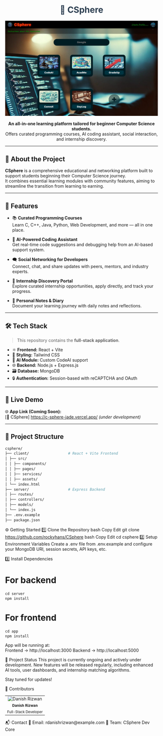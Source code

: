 <h1 align="center" style="color:#2c3e50;">🧠 CSphere</h1>

<p align="center">
  <img src="./CSpherePre.png" alt="CSphere Preview" width="600"/>
</p>

<p align="center">
  <b>An all-in-one learning platform tailored for beginner Computer Science students.</b><br>
  Offers curated programming courses, AI coding assistant, social interaction, and internship discovery.
</p>

---

## 📄 About the Project

**CSphere** is a comprehensive educational and networking platform built to support students beginning their Computer Science journey.  
It combines essential learning modules with community features, aiming to streamline the transition from learning to earning.

---

## 🌟 Features

- 📚 **Curated Programming Courses**  
  Learn C, C++, Java, Python, Web Development, and more — all in one place.

- 🤖 **AI-Powered Coding Assistant**  
  Get real-time code suggestions and debugging help from an AI-based support system.

- 🗨️ **Social Networking for Developers**  
  Connect, chat, and share updates with peers, mentors, and industry experts.

- 🧳 **Internship Discovery Portal**  
  Explore curated internship opportunities, apply directly, and track your progress.

- 📝 **Personal Notes & Diary**  
  Document your learning journey with daily notes and reflections.
---

## 🛠️ Tech Stack

> This repository contains the **full-stack application**.

- ⚛️ **Frontend:** React + Vite  
- 🎨 **Styling:** Tailwind CSS  
- 🧠 **AI Module:** Custom CodeAI support  
- 🌐 **Backend:** Node.js + Express.js  
- 🗃️ **Database:** MongoDB  
- 🔒 **Authentication:** Session-based with reCAPTCHA and OAuth

---

## 🚀 Live Demo

🌐 **App Link (Coming Soon):**  
[🔗 CSphere] https://c-sphere-jade.vercel.app/ *(under development)*

---

## 📁 Project Structure
```bash
csphere/
├── client/                  # React + Vite Frontend
│ ├── src/
│ │ ├── components/
│ │ ├── pages/
│ │ ├── services/
│ │ ├── assets/
│ └── index.html
├── server/                  # Express Backend
│ ├── routes/
│ ├── controllers/
│ ├── models/
│ └── index.js
├── .env.example
├── package.json
```
⚙️ Getting Started
1️⃣ Clone the Repository
bash
Copy
Edit
git clone https://github.com/rockyhans/CSphere
bash
Copy
Edit
cd csphere
2️⃣ Setup Environment Variables
Create a .env file from .env.example and configure your MongoDB URI, session secrets, API keys, etc.

3️⃣ Install Dependencies
# For backend
```
cd server
npm install
```

# For frontend
```
cd app
npm install
```
App will be running at:
<br>
Frontend → http://localhost:3000 
Backend → http://localhost:5000

📅 Project Status
This project is currently ongoing and actively under development.
New features will be released regularly, including enhanced AI tools, user dashboards, and internship matching algorithms.

Stay tuned for updates!

👤 Contributors
<table> <tr> <td align="center"> <img src="https://avatars.githubusercontent.com/u/164065390?v=4" width="80px;" alt="Danish Rizwan"/> <br /><sub><b>Danish Rizwan</b></sub><br /> <sub>Full-Stack Developer</sub> </td> </tr> </table>
📬 Contact
📧 Email: rdanishrizwan@example.com
💼 Team: CSphere Dev Core

